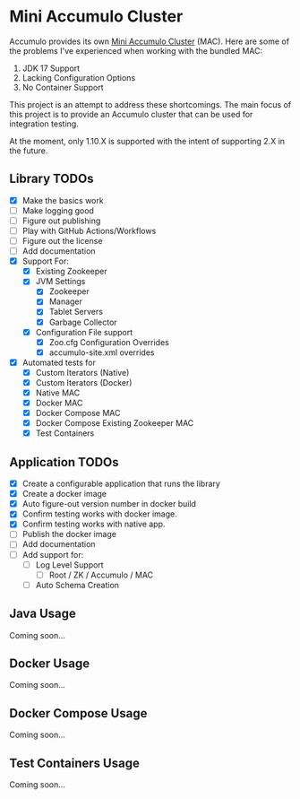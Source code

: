 # Mini Accumulo Cluster

Accumulo provides its own [Mini Accumulo Cluster](https://accumulo.apache.org/1.10/accumulo_user_manual.html#_mini_accumulo_cluster) (MAC).
Here are some of the problems I've experienced when working with the bundled MAC:

1. JDK 17 Support
2. Lacking Configuration Options
3. No Container Support

This project is an attempt to address these shortcomings. The main focus of
this project is to provide an Accumulo cluster that can be used for integration
testing.

At the moment, only 1.10.X is supported with the intent of supporting 2.X in
the future.

## Library TODOs

- [x] Make the basics work
- [ ] Make logging good
- [ ] Figure out publishing
- [ ] Play with GitHub Actions/Workflows
- [ ] Figure out the license
- [ ] Add documentation
- [x] Support For:
    - [x] Existing Zookeeper
    - [x] JVM Settings
      - [x] Zookeeper
      - [x] Manager
      - [x] Tablet Servers
      - [x] Garbage Collector
    - [x] Configuration File support
      - [x] Zoo.cfg Configuration Overrides
      - [x] accumulo-site.xml overrides
- [x] Automated tests for
  - [x] Custom Iterators (Native)
  - [x] Custom Iterators (Docker)
  - [x] Native MAC
  - [x] Docker MAC
  - [x] Docker Compose MAC
  - [x] Docker Compose Existing Zookeeper MAC
  - [x] Test Containers

## Application TODOs

- [x] Create a configurable application that runs the library
- [x] Create a docker image
- [x] Auto figure-out version number in docker build
- [x] Confirm testing works with docker image.
- [x] Confirm testing works with native app.
- [ ] Publish the docker image
- [ ] Add documentation
- [ ] Add support for:
  - [ ] Log Level Support
      - [ ] Root / ZK / Accumulo / MAC
  - [ ] Auto Schema Creation

## Java Usage

Coming soon...

## Docker Usage

Coming soon...

## Docker Compose Usage

Coming soon...

## Test Containers Usage

Coming soon...
